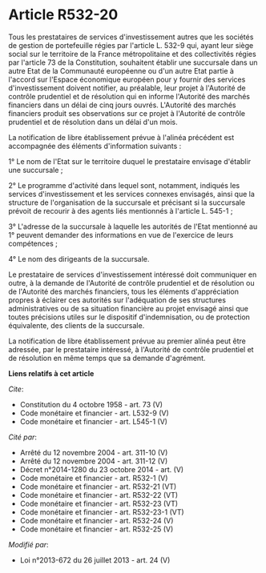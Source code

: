 # Article R532-20

Tous les prestataires de services d'investissement autres que les sociétés de gestion de portefeuille régies par l'article L.
532-9 qui, ayant leur siège social sur le territoire de la France métropolitaine et des collectivités régies par l'article 73
de la Constitution, souhaitent établir une succursale dans un autre Etat de la Communauté européenne ou d'un autre Etat
partie à l'accord sur l'Espace économique européen pour y fournir des services d'investissement doivent notifier, au
préalable, leur projet à l'Autorité de contrôle prudentiel et de résolution qui en informe l'Autorité des marchés financiers
dans un délai de cinq jours ouvrés. L'Autorité des marchés financiers produit ses observations sur ce projet à l'Autorité de
contrôle prudentiel et de résolution dans un délai d'un mois. 

La notification de libre établissement prévue à l'alinéa précédent est accompagnée des éléments d'information suivants : 

1° Le nom de l'Etat sur le territoire duquel le prestataire envisage d'établir une succursale ; 

2° Le programme d'activité dans lequel sont, notamment, indiqués les services d'investissement et les services connexes
envisagés, ainsi que la structure de l'organisation de la succursale et précisant si la succursale prévoit de recourir à des
agents liés mentionnés à l'article L. 545-1 ; 

3° L'adresse de la succursale à laquelle les autorités de l'Etat mentionné au 1° peuvent demander des informations en vue de
l'exercice de leurs compétences ; 

4° Le nom des dirigeants de la succursale. 

Le prestataire de services d'investissement intéressé doit communiquer en outre, à la demande de l'Autorité de contrôle
prudentiel et de résolution ou de l'Autorité des marchés financiers, tous les éléments d'appréciation propres à éclairer ces
autorités sur l'adéquation de ses structures administratives ou de sa situation financière au projet envisagé ainsi que
toutes précisions utiles sur le dispositif d'indemnisation, ou de protection équivalente, des clients de la succursale. 

La notification de libre établissement prévue au premier alinéa peut être adressée, par le prestataire intéressé, à
l'Autorité de contrôle prudentiel et de résolution en même temps que sa demande d'agrément.

**Liens relatifs à cet article**

_Cite_:

  - Constitution du 4 octobre 1958 - art. 73 (V)
  - Code monétaire et financier - art. L532-9 (V)
  - Code monétaire et financier - art. L545-1 (V)

_Cité par_:

  - Arrêté du 12 novembre 2004 - art. 311-10 (V)
  - Arrêté du 12 novembre 2004 - art. 311-12 (V)
  - Décret n°2014-1280 du 23 octobre 2014 - art. (V)
  - Code monétaire et financier - art. R532-1 (V)
  - Code monétaire et financier - art. R532-21 (VT)
  - Code monétaire et financier - art. R532-22 (VT)
  - Code monétaire et financier - art. R532-23 (VT)
  - Code monétaire et financier - art. R532-23-1 (VT)
  - Code monétaire et financier - art. R532-24 (V)
  - Code monétaire et financier - art. R532-25 (V)

_Modifié par_:

  - Loi n°2013-672 du 26 juillet 2013 - art. 24 (V)

